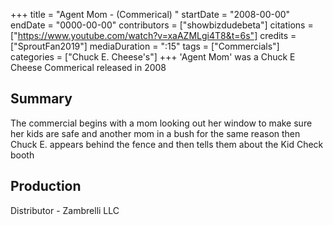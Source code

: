 +++
title = "Agent Mom - (Commerical) "
startDate = "2008-00-00"
endDate = "0000-00-00"
contributors = ["showbizdudebeta"]
citations = ["https://www.youtube.com/watch?v=xaAZMLgi4T8&t=6s"]
credits = ["SproutFan2019"]
mediaDuration = ":15"
tags = ["Commercials"]
categories = ["Chuck E. Cheese's"]
+++
'Agent Mom' was a Chuck E Cheese Commerical released in  2008   

## Summary 

The commercial begins with a mom looking out her window to make sure her kids are safe and another mom in a bush for the same reason then Chuck E. appears behind the fence and then tells them about the Kid Check booth 

## Production

Distributor - Zambrelli LLC 
